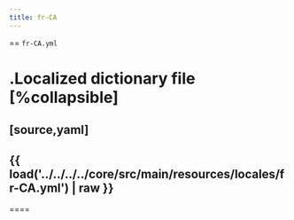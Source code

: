```yaml
---
title: fr-CA
---
```


== `fr-CA.yml`

.Localized dictionary file
[%collapsible]
====
[source,yaml]
----
{{ load('../../../../core/src/main/resources/locales/fr-CA.yml') | raw }}
----
====
